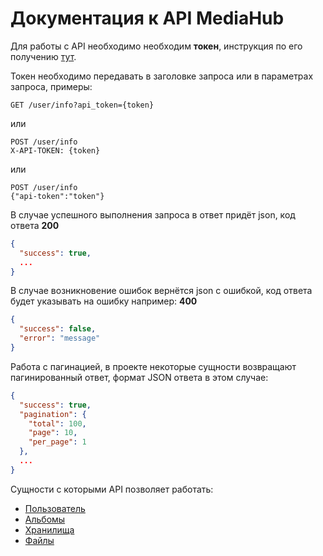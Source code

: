 # Документация к API MediaHub

Для работы с API необходимо необходим **токен**, инструкция по его получению [тут](entitys/AUTH.md).

Токен необходимо передавать в заголовке запроса или в параметрах запроса, примеры:
```http request
GET /user/info?api_token={token}
```
или
```http request
POST /user/info
X-API-TOKEN: {token}
```
или
```http request
POST /user/info
{"api-token":"token"}
```

В случае успешного выполнения запроса в ответ придёт json, код ответа **200**
```json
{
  "success": true,
  ...
}
```

В случае возникновение ошибок вернётся json с ошибкой,
 код ответа будет указывать на ошибку например: **400** 
```json
{
  "success": false,
  "error": "message"
}
```

Работа с пагинацией, в проекте некоторые сущности возвращают пагинированный ответ,
формат JSON ответа в этом случае:
```json
{
  "success": true,
  "pagination": {
    "total": 100,
    "page": 10,
    "per_page": 1
  },
  ...
}
```

Сущности с которыми API позволяет работать:

* [Пользователь](entitys/AUTH.md)
* [Альбомы](entitys/ALBUM.md)
* [Хранилища](entitys/STORAGE.md)
* [Файлы](entitys/FILES.md)
